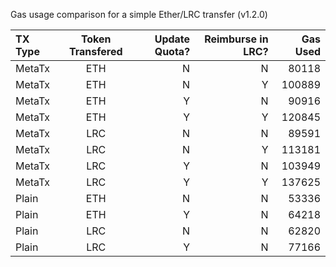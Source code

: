 Gas usage comparison for a simple Ether/LRC transfer (v1.2.0)

| TX Type | Token Transfered | Update Quota? | Reimburse in LRC? | Gas Used |
| :------ | :--------------: | ------------: | ----------------: | -------: |
| MetaTx  |       ETH        |             N |                 N |    80118 |
| MetaTx  |       ETH        |             N |                 Y |   100889 |
| MetaTx  |       ETH        |             Y |                 N |    90916 |
| MetaTx  |       ETH        |             Y |                 Y |   120845 |
| MetaTx  |       LRC        |             N |                 N |    89591 |
| MetaTx  |       LRC        |             N |                 Y |   113181 |
| MetaTx  |       LRC        |             Y |                 N |   103949 |
| MetaTx  |       LRC        |             Y |                 Y |   137625 |
| Plain   |       ETH        |             N |                 N |    53336 |
| Plain   |       ETH        |             Y |                 N |    64218 |
| Plain   |       LRC        |             N |                 N |    62820 |
| Plain   |       LRC        |             Y |                 N |    77166 |
